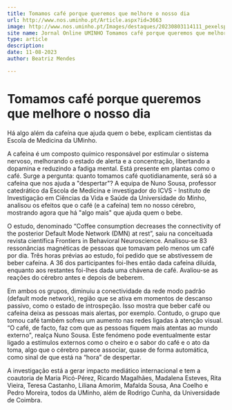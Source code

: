 ```yaml
---
title: Tomamos café porque queremos que melhore o nosso dia
url: http://www.nos.uminho.pt/Article.aspx?id=3663
image: http://www.nos.uminho.pt/Images/destaques/20230803114111_pexelspixabay460257.jpg
site name: Jornal Online UMINHO Tomamos café porque queremos que melhore o nosso dia
type: article
description: 
date: 11-08-2023
author: Beatriz Mendes

---
```

# Tomamos café porque queremos que melhore o nosso dia


  

Há algo além da cafeína que ajuda quem o bebe, explicam cientistas da Escola de Medicina da UMinho.

A cafeína é um composto químico responsável por estimular o sistema nervoso, melhorando o estado de alerta e a concentração, libertando a dopamina e reduzindo a fadiga mental. Está presente em plantas como o café. Surge a pergunta: quanto tomamos café quotidianamente, será só a cafeína que nos ajuda a "despertar"? A equipa de Nuno Sousa, professor catedrático da Escola de Medicina e investigador do ICVS - Instituto de Investigação em Ciências da Vida e Saúde da Universidade do Minho, analisou os efeitos que o café (e a cafeína) tem no nosso cérebro, mostrando agora que há "algo mais" que ajuda quem o bebe.

O estudo, denominado “Coffee consumption decreases the connectivity of the posterior Default Mode Network (DMN) at rest”, saiu na conceituada revista científica Frontiers in Behavioral Neuroscience. Analisou-se 83 ressonâncias magnéticas de pessoas que tomavam pelo menos um café por dia. Três horas prévias ao estudo, foi pedido que se abstivessem de beber cafeína. A 36 dos participantes foi-lhes então dada cafeína diluída, enquanto aos restantes foi-lhes dada uma chávena de café. Avaliou-se as reações do cérebro antes e depois de beberem.

Em ambos os grupos, diminuiu a conectividade da rede modo padrão (default mode network), região que se ativa em momentos de descanso passivo, como o estado de introspeção. Isso mostra que beber café ou cafeína deixa as pessoas mais alertas, por exemplo. Contudo, o grupo que tomou café também sofreu um aumento nas redes ligadas à atenção visual. “O café, de facto, faz com que as pessoas fiquem mais atentas ao mundo externo", realça Nuno Sousa. Este fenómeno pode eventualmente estar ligado a estímulos externos como o cheiro e o sabor do café e o ato da toma, algo que o cérebro parece associar, quase de forma automática, como sinal de que está na “hora” de despertar.

A investigação está a gerar impacto mediático internacional e tem a coautoria de Maria Picó-Pérez, Ricardo Magalhães, Madalena Esteves, Rita Vieira, Teresa Castanho, Liliana Amorim, Mafalda Sousa, Ana Coelho e Pedro Moreira, todos da UMinho, além de Rodrigo Cunha, da Universidade de Coimbra.

